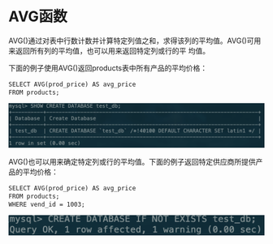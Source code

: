 # AVG函数

AVG\(\)通过对表中行数计数并计算特定列值之和，求得该列的平均值。AVG\(\)可用来返回所有列的平均值，也可以用来返回特定列或行的平 均值。

下面的例子使用AVG\(\)返回products表中所有产品的平均价格：

```text
SELECT AVG(prod_price) AS avg_price
FROM products;
```

![](../../../.gitbook/assets/image%20%2821%29.png)

AVG\(\)也可以用来确定特定列或行的平均值。下面的例子返回特定供应商所提供产品的平均价格：

```text
SELECT AVG(prod_price) AS avg_price
FROM products;
WHERE vend_id = 1003;
```

![](../../../.gitbook/assets/image%20%2839%29.png)

